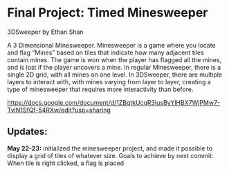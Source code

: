 # Final Project: Timed Minesweeper
3DSweeper by Ethan Shan

A 3 Dimensional Minesweeper. Minesweeper is a game where you locate and flag 
“Mines” based on tiles that indicate how many adjacent tiles contain mines. The game is won when the player has flagged all the mines, and is lost if the player uncovers a mine. In regular Minesweeper, there is a single 2D grid, with all mines on one level. In 3DSweeper, there are multiple layers to interact with, with mines varying from layer to layer, creating a type of minesweeper that requires more interactivity than before.

https://docs.google.com/document/d/1ZBqtkUcqR3IusByYlHBX7WjPMw7-TvlN1SfQf-54RXw/edit?usp=sharing
## Updates:

**May 22-23:** initialized the minesweeper project, and made it possible to display a grid of tiles of whatever size.
Goals to achieve by next commit: When tile is right clicked, a flag is placed
